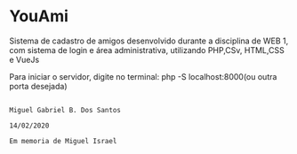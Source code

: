 # YouAmi
Sistema de cadastro de amigos desenvolvido durante a disciplina de WEB 1, com sistema de login e área administrativa, utilizando PHP,CSv, HTML,CSS e VueJs 

Para iniciar o servidor, digite no terminal:
php -S localhost:8000(ou outra porta desejada)

                                                                          Miguel Gabriel B. Dos Santos
                                                                          14/02/2020
                                                                          Em memoria de Miguel Israel
